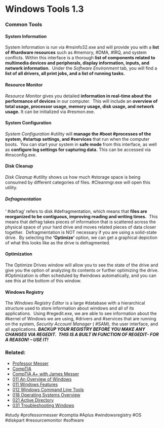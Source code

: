 # Windows Tools 1.3

### Common Tools

#### System Information

System Information is run via #msinfo32.exe and will provide you with a **list of #hardware resources** such as #memory, #DMA, #IRQ, and system conflicts. Within this interface is a thorough **list of components related to multimedia devices and peripherals, display information, inputs, and network information.**  Under the *Software Environment* tab, you will find a **list of all drivers, all print jobs, and a list of running tasks.**

#### Resource Monitor

*Resource Monitor* gives you detailed **information in real-time about the performance of devices** in our computer.  This will include an **overview of total usage, processor usage, memory usage, disk usage, and network usage.** It can be initialized via #resmon.exe.

#### System Configuration

*System Configuration* #utility will **manage the #boot #processes of the system, #startup settings, and #services** that run when the computer boots.  You can start your system in **safe mode** from this interface, as well as **configure log settings for capturing data.** This can be accessed via #msconfig.exe.

#### Disk Cleanup

*Disk Cleanup* #utility shows us how much #storage space is being consumed by different categories of files. #Cleanmgr.exe will open this utility.

##### Defragmentation

‘ #defrag’ refers to disk #defragmentation, which means that **files are reorganized to be contiguous, improving reading and writing times.**  This means that defrag takes pieces of information that is scattered across the physical space of your hard drive and moves related pieces of data closer together.  Defragmentation is NOT necessary if you are using a solid-state drive.  By selecting the **‘Optimize’** option, we can get a graphical depiction of what this looks like as the drive is defragmented. 

#### Optimization

The Optimize Drives window will allow you to see the state of the drive and give you the option of analyzing its contents or further optimizing the drive.  #Optimization is often scheduled by #windows automatically, and you can see this at the bottom of this window.

#### Windows Registry

The *Windows Registry Editor* is a large #database with a hierarchical structure used to store information about windows and all of its applications.  Using #regedit.exe, we are able to see information about the #kernel of Windows we are using, #drivers and #services that are running on the system, *Security Account Manager* ( #SAM), the user interface, and all applications. ***BACKUP YOUR REGISTRY BEFORE YOU MAKE ANY CHANGES VIA REGEDIT.  THIS IS A BUILT IN FUNCTION OF REGEDIT- FOR A REASON! – USE IT!***

### Related:
- [Professor Messer](https://www.professormesser.com/free-a-plus-training/220-1102/220-1102-video/additional-windows-tools-220-1102/ "Professor Messer A+ Guide")
- [CompTIA](https://www.comptia.org/ "CompTIA Homepage")
- [CompTIA A+ with James Messer](CompTIA%20A+%20with%20James%20Messer.md)
- [011 An Overview of Windows](011%20An%20Overview%20of%20Windows.md)
- [011 Windows Features](011%20Windows%20Features.md)
- [012 Windows Command Line Tools](012%20Windows%20Command%20Line%20Tools.md)
- [018 Operating Systems Overview](018%20Operating%20Systems%20Overview.md)
- [021 Active Directory](021%20Active%20Directory.md)
- [031 Troubleshooting Windows](031%20Troubleshooting%20Windows.md)

#study #professormesser #comptia #Aplus #windowsregistry #OS #diskpart #resourcemonitor #software 